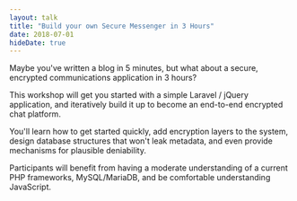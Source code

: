 ```yaml
---
layout: talk
title: "Build your own Secure Messenger in 3 Hours"
date: 2018-07-01
hideDate: true
---
```

Maybe you've written a blog in 5 minutes, but what about a secure, encrypted communications application in 3 hours?

This workshop will get you started with a simple Laravel / jQuery application, and iteratively build it up to become an end-to-end encrypted chat platform.

You'll learn how to get started quickly, add encryption layers to the system, design database structures that won't leak metadata, and even provide mechanisms for plausible deniability.

Participants will benefit from having a moderate understanding of a current PHP frameworks, MySQL/MariaDB, and be comfortable understanding JavaScript.
